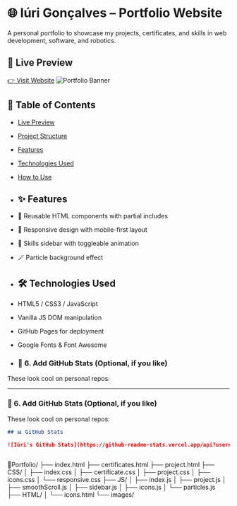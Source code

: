 # 🌐 Iúri Gonçalves – Portfolio Website

A personal portfolio to showcase my projects, certificates, and skills in web development, software, and robotics.

## 🔗 Live Preview

[👉 Visit Website](https://jmti10.github.io/Portfolio/)
![Portfolio Banner](https://github.com/user-attachments/assets/e42a4394-a443-47a2-838f-0c587ce356a9)

## 📌 Table of Contents

- [Live Preview](#live-preview)
- [Project Structure](#-project-structure)
- [Features](#-features)
- [Technologies Used](#-technologies-used)
- [How to Use](#-how-to-use)

- ## ✨ Features

- 🔗 Reusable HTML components with partial includes
- 🎨 Responsive design with mobile-first layout
- 🧠 Skills sidebar with toggleable animation
- 🪄 Particle background effect

- ## 🛠️ Technologies Used

- HTML5 / CSS3 / JavaScript
- Vanilla JS DOM manipulation
- GitHub Pages for deployment
- Google Fonts & Font Awesome

- ### 📌 6. **Add GitHub Stats (Optional, if you like)**
These look cool on personal repos:


---

### 📌 6. **Add GitHub Stats (Optional, if you like)**
These look cool on personal repos:

```markdown
## 📊 GitHub Stats

![Iúri's GitHub Stats](https://github-readme-stats.vercel.app/api?username=JMTI10&show_icons=true&theme=radical)



```
📁Portfolio/
├── index.html
├── certificates.html
├── project.html
├── CSS/
│   ├── index.css
│   ├── certificate.css
│   ├── project.css
│   ├── icons.css
│   └── responsive.css
├── JS/
│   ├── index.js
│   ├── project.js
│   ├── smoothScroll.js
│   ├── sidebar.js
│   ├── icons.js
│   └── particles.js
├── HTML/
│   └── icons.html
└── images/
```
